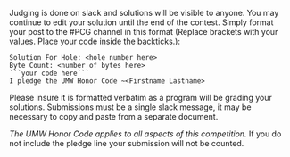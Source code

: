 Judging is done on slack and solutions will be visible to anyone. You may continue to edit your solution until the end of the contest. Simply format your post to the #PCG channel in this format (Replace brackets with your values. Place your code inside the backticks.):

```
Solution For Hole: <hole number here>
Byte Count: <number of bytes here>
```your code here```
I pledge the UMW Honor Code ~<Firstname Lastname>
```

Please insure it is formatted verbatim as a program will be grading your solutions. Submissions must be a single slack message, it may be necessary to copy and paste from a separate document.

*The UMW Honor Code applies to all aspects of this competition.* If you do not include the pledge line your submission will not be counted.